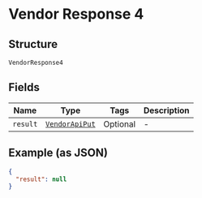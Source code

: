 
# Vendor Response 4

## Structure

`VendorResponse4`

## Fields

| Name | Type | Tags | Description |
|  --- | --- | --- | --- |
| `result` | [`VendorApiPut`](/doc/models/vendor-api-put.md) | Optional | - |

## Example (as JSON)

```json
{
  "result": null
}
```

